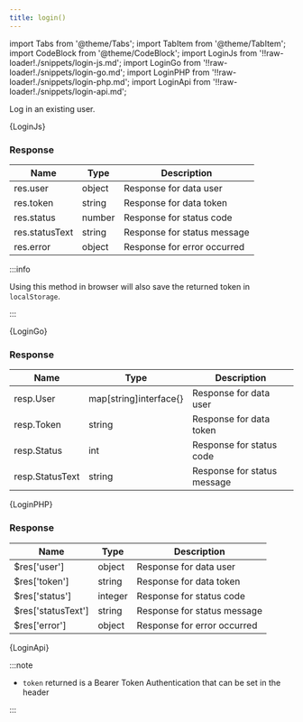 ```yaml
---
title: login()
---
```


import Tabs from '@theme/Tabs';
import TabItem from '@theme/TabItem';
import CodeBlock from '@theme/CodeBlock';
import LoginJs from '!!raw-loader!./snippets/login-js.md';
import LoginGo from '!!raw-loader!./snippets/login-go.md';
import LoginPHP from '!!raw-loader!./snippets/login-php.md';
import LoginApi from '!!raw-loader!./snippets/login-api.md';

Log in an existing user.
<!-- Kontenbase give you some option to choose login strategy. -->

<Tabs>
  <TabItem value="javascript" label="Javascript" default>
    <CodeBlock className="language-jsx">
      {LoginJs}
    </CodeBlock>

### Response

| Name            | Type   | Description |
| --------------- | ------ | ----------- | 
| res.user    | object | Response for data user |
| res.token   | string | Response for data token |
| res.status  | number | Response for status code |
| res.statusText | string | Response for status message |
| res.error | object | Response for error occurred |    

:::info

Using this method in browser will also save the returned token in `localStorage`.

:::

  </TabItem>
  <TabItem value="go" label="Go" default>
    <CodeBlock className="language-jsx">
      {LoginGo}
    </CodeBlock>

### Response

| Name            | Type   | Description |
| --------------- | ------ | ----------- | 
| resp.User    | map[string]interface{} | Response for data user |
| resp.Token   | string | Response for data token |
| resp.Status  | int | Response for status code |
| resp.StatusText | string | Response for status message |

  </TabItem>
  <TabItem value="php" label="PHP" default>
    <CodeBlock className="language-jsx">
      {LoginPHP}
    </CodeBlock>

### Response

| Name            | Type   | Description |
| --------------- | ------ | ----------- | 
| $res['user']    | object | Response for data user |
| $res['token']   | string | Response for data token |
| $res['status']  | integer | Response for status code |
| $res['statusText'] | string | Response for status message |
| $res['error'] | object | Response for error occurred |
    
  </TabItem>
  <TabItem value="API" label="API">
    <CodeBlock className="language-jsx" title="[POST]">
      {LoginApi}
    </CodeBlock>
  </TabItem>
</Tabs>

:::note

- `token` returned is a Bearer Token Authentication that can be set in the header

:::

<!-- ## Examples

### Login with Email

```javascript
const { user, error } = await kontenbase.auth.login({
  email: 'user@mail.com',
  password: 'password'
})
```

### Login with Magic Link

```javascript
const { user, error } = await kontenbase.auth.login({
  email: 'user@mail.com'
})
```

### Login with Third Party Provider
```javascript
const { user, error } = await kontenbase.auth.login({
  provider: 'google'
})
```

### Login with Phone 
```javascript
const { user, error } = await kontenbase.auth.login({
  phone: '+62817891011',
  password: 'password'
})
```

### Login then Redirect
```javascript
const { user, error } = await kontenbase.auth.login({
  provider: 'google'
}, {
  redirectTo: 'https://yoursite.com/example'
})
``` -->
